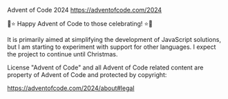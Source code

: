 Advent of Code 2024 
https://adventofcode.com/2024

🎄⭐ Happy Advent of Code to those celebrating! ⭐🎄

It is primarily aimed at simplifying the development of JavaScript solutions, but I am starting to experiment with support for other languages. 
I expect the project to continue until Christmas.


License
"Advent of Code" and all Advent of Code related content are property of Advent of Code and protected by copyright:

https://adventofcode.com/2024/about#legal